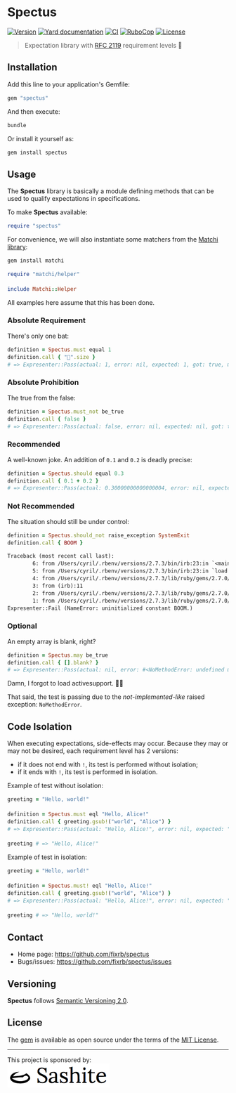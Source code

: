 # Spectus

[![Version](https://img.shields.io/github/v/tag/fixrb/spectus?label=Version&logo=github)](https://github.com/fixrb/spectus/releases)
[![Yard documentation](https://img.shields.io/badge/Yard-documentation-blue.svg?logo=github)](https://rubydoc.info/github/fixrb/spectus/main)
[![CI](https://github.com/fixrb/spectus/workflows/CI/badge.svg?branch=main)](https://github.com/fixrb/spectus/actions?query=workflow%3Aci+branch%3Amain)
[![RuboCop](https://github.com/fixrb/spectus/workflows/RuboCop/badge.svg?branch=main)](https://github.com/fixrb/spectus/actions?query=workflow%3Arubocop+branch%3Amain)
[![License](https://img.shields.io/github/license/fixrb/spectus?label=License&logo=github)](https://github.com/fixrb/spectus/raw/main/LICENSE.md)

> Expectation library with [RFC 2119](https://www.ietf.org/rfc/rfc2119.txt) requirement levels 🚥

## Installation

Add this line to your application's Gemfile:

```ruby
gem "spectus"
```

And then execute:

```sh
bundle
```

Or install it yourself as:

```sh
gem install spectus
```

## Usage

The __Spectus__ library is basically a module defining methods that can be used to qualify expectations in specifications.

To make __Spectus__ available:

```ruby
require "spectus"
```

For convenience, we will also instantiate some matchers from the [Matchi library](https://github.com/fixrb/matchi):

```sh
gem install matchi
```

```ruby
require "matchi/helper"

include Matchi::Helper
```

All examples here assume that this has been done.

### Absolute Requirement

There's only one bat:

```ruby
definition = Spectus.must equal 1
definition.call { "🦇".size }
# => Expresenter::Pass(actual: 1, error: nil, expected: 1, got: true, matcher: :equal, negate: false, level: :MUST
```

### Absolute Prohibition

The true from the false:

```ruby
definition = Spectus.must_not be_true
definition.call { false }
# => Expresenter::Pass(actual: false, error: nil, expected: nil, got: true, matcher: :be_true, negate: true, level: :MUST
```

### Recommended

A well-known joke. An addition of `0.1` and `0.2` is deadly precise:

```ruby
definition = Spectus.should equal 0.3
definition.call { 0.1 + 0.2 }
# => Expresenter::Pass(actual: 0.30000000000000004, error: nil, expected: 0.3, got: false, matcher: :equal, negate: false, level: :SHOULD
```

### Not Recommended

The situation should still be under control:

```ruby
definition = Spectus.should_not raise_exception SystemExit
definition.call { BOOM }
```

```txt
Traceback (most recent call last):
        6: from /Users/cyril/.rbenv/versions/2.7.3/bin/irb:23:in `<main>'
        5: from /Users/cyril/.rbenv/versions/2.7.3/bin/irb:23:in `load'
        4: from /Users/cyril/.rbenv/versions/2.7.3/lib/ruby/gems/2.7.0/gems/irb-1.2.6/exe/irb:11:in `<top (required)>'
        3: from (irb):11
        2: from /Users/cyril/.rbenv/versions/2.7.3/lib/ruby/gems/2.7.0/gems/spectus-4.0.0/lib/spectus/requirement/base.rb:32:in `call'
        1: from /Users/cyril/.rbenv/versions/2.7.3/lib/ruby/gems/2.7.0/gems/expresenter-1.3.0/lib/expresenter/fail.rb:25:in `with'
Expresenter::Fail (NameError: uninitialized constant BOOM.)
```

### Optional

An empty array is blank, right?

```ruby
definition = Spectus.may be_true
definition.call { [].blank? }
# => Expresenter::Pass(actual: nil, error: #<NoMethodError: undefined method `blank?' for []:Array>, expected: nil, got: nil, matcher: :be_true, negate: false, level: :MAY
```

Damn, I forgot to load activesupport. 🤦‍♂️

That said, the test is passing due to the _not-implemented-like_ raised exception: `NoMethodError`.

## Code Isolation

When executing expectations, side-effects may occur.
Because they may or may not be desired, each requirement level has 2 versions:

* if it does not end with `!`, its test is performed without isolation;
* if it ends with `!`, its test is performed in isolation.

Example of test without isolation:

```ruby
greeting = "Hello, world!"

definition = Spectus.must eql "Hello, Alice!"
definition.call { greeting.gsub!("world", "Alice") }
# => Expresenter::Pass(actual: "Hello, Alice!", error: nil, expected: "Hello, Alice!", got: true, matcher: :eql, negate: false, level: :MUST

greeting # => "Hello, Alice!"
```

Example of test in isolation:

```ruby
greeting = "Hello, world!"

definition = Spectus.must! eql "Hello, Alice!"
definition.call { greeting.gsub!("world", "Alice") }
# => Expresenter::Pass(actual: "Hello, Alice!", error: nil, expected: "Hello, Alice!", got: true, matcher: :eql, negate: false, level: :MUST

greeting # => "Hello, world!"
```

## Contact

* Home page: https://github.com/fixrb/spectus
* Bugs/issues: https://github.com/fixrb/spectus/issues

## Versioning

__Spectus__ follows [Semantic Versioning 2.0](https://semver.org/).

## License

The [gem](https://rubygems.org/gems/spectus) is available as open source under the terms of the [MIT License](https://opensource.org/licenses/MIT).

***

<p>
  This project is sponsored by:<br />
  <a href="https://sashite.com/"><img
    src="https://github.com/fixrb/spectus/raw/main/img/sashite.png"
    alt="Sashite" /></a>
</p>

